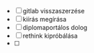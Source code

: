 - [ ] gitlab visszaszerzése
- [ ] kiírás megírása
- [ ] diplomaportálos dolog
- [ ] rethink kipróbálása
- [ ]